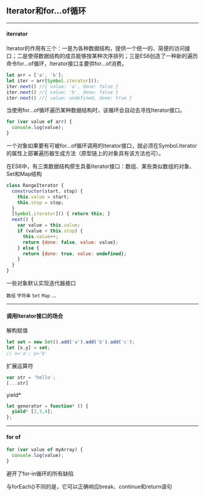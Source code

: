 ## Iterator和for...of循环
------
#### iterrator
Iterator的作用有三个：一是为各种数据结构，提供一个统一的、简便的访问接口；二是使得数据结构的成员能够按某种次序排列；三是ES6创造了一种新的遍历命令for...of循环，Iterator接口主要供for...of消费。
```javascript
let arr = ['a', 'b'];
let iter = arr[Symbol.iterator]();
iter.next() //{ value: 'a', done: false }
iter.next() //{ value: 'b', done: false }
iter.next() //{ value: undefined, done: true }
```
当使用for...of循环遍历某种数据结构时，该循环会自动去寻找Iterator接口。
```javascript
for (var value of arr) {
  console.log(value);
}
```
一个对象如果要有可被for...of循环调用的Iterator接口，就必须在Symbol.iterator的属性上部署遍历器生成方法（原型链上的对象具有该方法也可）。

在ES6中，有三类数据结构原生具备Iterator接口：数组、某些类似数组的对象、Set和Map结构

```javascript
class RangeIterator {
  constructor(start, stop) {
    this.value = start;
    this.stop = stop;
  }
  [Symbol.iterator]() { return this; }
  next() {
    var value = this.value;
    if (value < this.stop) {
      this.value++;
      return {done: false, value: value};
    } else {
      return {done: true, value: undefined};
    }
  }
}
```

一些对象默认实现迭代器接口

`数组` `字符串` `Set` `Map` ...

------

#### 调用Iterator接口的场合

解构赋值
```javascript
let set = new Set().add('a').add('b').add('c');
let [x,y] = set;
// x='a'; y='b'
```
扩展运算符
```javascript
var str = 'hello';
[...str]
```
yield*
```javascript
let generator = function* () {
  yield* [2,3,4];
};
```
------

#### for of

```javascript
for (var value of myArray) {
  console.log(value);
}
```

避开了for-in循环的所有缺陷

与forEach()不同的是，它可以正确响应break、continue和return语句

